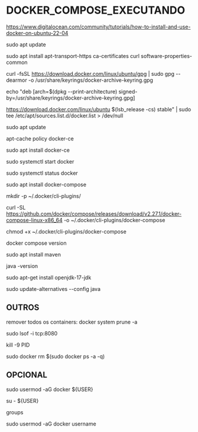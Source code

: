 # DOCKER_COMPOSE_EXECUTANDO

https://www.digitalocean.com/community/tutorials/how-to-install-and-use-docker-on-ubuntu-22-04


sudo apt update

sudo apt install apt-transport-https ca-certificates curl software-properties-common

curl -fsSL https://download.docker.com/linux/ubuntu/gpg | sudo gpg --dearmor -o /usr/share/keyrings/docker-archive-keyring.gpg

echo "deb [arch=$(dpkg --print-architecture) signed-by=/usr/share/keyrings/docker-archive-keyring.gpg] 

https://download.docker.com/linux/ubuntu $(lsb_release -cs) stable" | sudo tee /etc/apt/sources.list.d/docker.list > /dev/null

sudo apt update

apt-cache policy docker-ce

sudo apt install docker-ce

sudo systemctl start docker

sudo systemctl status docker

sudo apt  install docker-compose 

mkdir -p ~/.docker/cli-plugins/

curl -SL https://github.com/docker/compose/releases/download/v2.27.1/docker-compose-linux-x86_64 -o ~/.docker/cli-plugins/docker-compose

chmod +x ~/.docker/cli-plugins/docker-compose

docker compose version

sudo apt install maven

java -version

sudo apt-get install openjdk-17-jdk 

sudo update-alternatives --config java

## OUTROS

remover todos os containers: docker system prune -a

sudo lsof -i tcp:8080

kill -9 PID 

sudo docker rm $(sudo docker ps -a -q)

## OPCIONAL

sudo usermod -aG docker ${USER}

su - ${USER}

groups

sudo usermod -aG docker username



